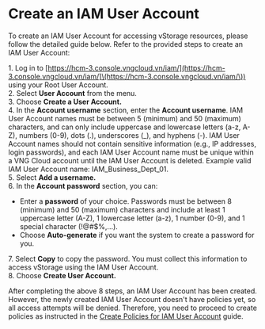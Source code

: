 # Create an IAM User Account

To create an IAM User Account for accessing vStorage resources, please follow the detailed guide below. Refer to the provided steps to create an IAM User Account:

1\. Log in to [https://hcm-3.console.vngcloud.vn/iam/](https://hcm-3.console.vngcloud.vn/iam/]\(https://hcm-3.console.vngcloud.vn/iam/\)) using your Root User Account.\
2\. Select **User Account** from the menu.\
3\. Choose **Create a User Account.**\
4\. In the **Account username** section, enter the **Account username**. IAM User Account names must be between 5 (minimum) and 50 (maximum) characters, and can only include uppercase and lowercase letters (a-z, A-Z), numbers (0-9), dots (.), underscores (\_), and hyphens (-). IAM User Account names should not contain sensitive information (e.g., IP addresses, login passwords), and each IAM User Account name must be unique within a VNG Cloud account until the IAM User Account is deleted. Example valid IAM User Account name: IAM\_Business\_Dept\_01.\
5\. Select **Add a username.**\
6\. In the **Account password** section, you can:

* Enter a **password** of your choice. Passwords must be between 8 (minimum) and 50 (maximum) characters and include at least 1 uppercase letter (A-Z), 1 lowercase letter (a-z), 1 number (0-9), and 1 special character (!@#$%,...).
* Choose **Auto-generate** if you want the system to create a password for you.

7\. Select **Copy** to copy the password. You must collect this information to access vStorage using the IAM User Account.\
8\. Choose **Create User Account.**

After completing the above 8 steps, an IAM User Account has been created. However, the newly created IAM User Account doesn't have policies yet, so all access attempts will be denied. Therefore, you need to proceed to create policies as instructed in the [Create Policies for IAM User Account](https://docs.vngcloud.vn/display/VSEN/Create+Policies+for+IAM+User+Account) guide.
